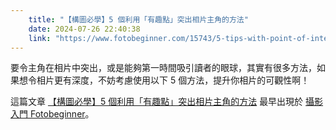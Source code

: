 ```yaml
---
    title: "【構圖必學】5 個利用「有趣點」突出相片主角的方法"
    date: 2024-07-26 22:40:38
    link: "https://www.fotobeginner.com/15743/5-tips-with-point-of-interest/"
---
```


<p>要令主角在相片中突出，或是能夠第一時間吸引讀者的眼球，其實有很多方法，如果想令相片更有深度，不妨考慮使用以下 5 個方法，提升你相片的可觀性啊！</p>
<p>這篇文章 <a href="https://www.fotobeginner.com/15743/5-tips-with-point-of-interest/">【構圖必學】5 個利用「有趣點」突出相片主角的方法</a> 最早出現於 <a href="https://www.fotobeginner.com">攝影入門 Fotobeginner</a>。</p>
